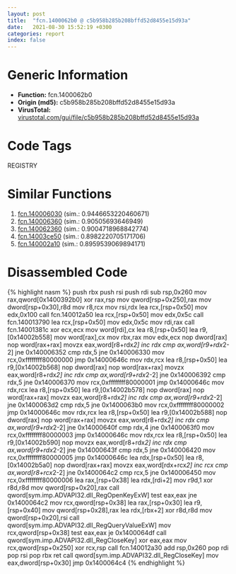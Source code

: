 ```yaml
---
layout: post
title:  "fcn.1400062b0 @ c5b958b285b208bffd52d8455e15d93a"
date:   2021-08-30 15:52:19 +0300
categories: report
index: false
---
```


# Generic Information
- **Function:** fcn.1400062b0
- **Origin (md5):** c5b958b285b208bffd52d8455e15d93a
- **VirusTotal:** [virustotal.com/gui/file/c5b958b285b208bffd52d8455e15d93a][virustotal_ref]

# Code Tags
<span class="tag" id="REGISTRY">REGISTRY</span>


# Similar Functions

1. [fcn.140006030][similar_1_ref] (sim.: 0.9446653220460671)
2. [fcn.140006360][similar_2_ref] (sim.: 0.90505693646949)
3. [fcn.140062360][similar_3_ref] (sim.: 0.9004718968842774)
4. [fcn.14003ce50][similar_4_ref] (sim.: 0.8982220705171706)
5. [fcn.140002a10][similar_5_ref] (sim.: 0.8959539069894171)


# Disassembled Code

{% highlight nasm %}
push rbx
push rsi
push rdi
sub rsp,0x260
mov rax,qword[0x1400392b0]
xor rax,rsp
mov qword[rsp+0x250],rax
mov dword[rsp+0x30],r8d
mov r8,rcx
mov rsi,rdx
lea rcx,[rsp+0x50]
mov edx,0x100
call fcn.140012a50
lea rcx,[rsp+0x50]
mov edx,0x5c
call fcn.140013790
lea rcx,[rsp+0x50]
mov edx,0x5c
mov rdi,rax
call fcn.14001381c
xor ecx,ecx
mov word[rdi],cx
lea r8,[rsp+0x50]
lea r9,[0x14002b558]
mov word[rax],cx
mov rbx,rax
mov edx,ecx
nop dword[rax]
nop word[rax+rax]
movzx eax,word[r8+rdx*2]
inc rdx
cmp ax,word[r9+rdx*2-2]
jne 0x140006352
cmp rdx,5
jne 0x140006330
mov rcx,0xffffffff80000000
jmp 0x14000646c
mov rdx,rcx
lea r8,[rsp+0x50]
lea r9,[0x14002b568]
nop dword[rax]
nop word[rax+rax]
movzx eax,word[r8+rdx*2]
inc rdx
cmp ax,word[r9+rdx*2-2]
jne 0x140006392
cmp rdx,5
jne 0x140006370
mov rcx,0xffffffff80000001
jmp 0x14000646c
mov rdx,rcx
lea r8,[rsp+0x50]
lea r9,[0x14002b578]
nop dword[rax]
nop word[rax+rax]
movzx eax,word[r8+rdx*2]
inc rdx
cmp ax,word[r9+rdx*2-2]
jne 0x1400063d2
cmp rdx,5
jne 0x1400063b0
mov rcx,0xffffffff80000002
jmp 0x14000646c
mov rdx,rcx
lea r8,[rsp+0x50]
lea r9,[0x14002b588]
nop dword[rax]
nop word[rax+rax]
movzx eax,word[r8+rdx*2]
inc rdx
cmp ax,word[r9+rdx*2-2]
jne 0x14000640f
cmp rdx,4
jne 0x1400063f0
mov rcx,0xffffffff80000003
jmp 0x14000646c
mov rdx,rcx
lea r8,[rsp+0x50]
lea r9,[0x14002b590]
nop 
movzx eax,word[r8+rdx*2]
inc rdx
cmp ax,word[r9+rdx*2-2]
jne 0x14000643f
cmp rdx,5
jne 0x140006420
mov rcx,0xffffffff80000005
jmp 0x14000646c
lea rdx,[rsp+0x50]
lea r8,[0x14002b5a0]
nop dword[rax+rax]
movzx eax,word[rdx+rcx*2]
inc rcx
cmp ax,word[r8+rcx*2-2]
jne 0x1400064c2
cmp rcx,5
jne 0x140006450
mov rcx,0xffffffff80000006
lea rax,[rsp+0x38]
lea rdx,[rdi+2]
mov r9d,1
xor r8d,r8d
mov qword[rsp+0x20],rax
call qword[sym.imp.ADVAPI32.dll_RegOpenKeyExW]
test eax,eax
jne 0x1400064c2
mov rcx,qword[rsp+0x38]
lea rax,[rsp+0x30]
lea r9,[rsp+0x40]
mov qword[rsp+0x28],rax
lea rdx,[rbx+2]
xor r8d,r8d
mov qword[rsp+0x20],rsi
call qword[sym.imp.ADVAPI32.dll_RegQueryValueExW]
mov rcx,qword[rsp+0x38]
test eax,eax
je 0x1400064df
call qword[sym.imp.ADVAPI32.dll_RegCloseKey]
xor eax,eax
mov rcx,qword[rsp+0x250]
xor rcx,rsp
call fcn.140012a30
add rsp,0x260
pop rdi
pop rsi
pop rbx
ret 
call qword[sym.imp.ADVAPI32.dll_RegCloseKey]
mov eax,dword[rsp+0x30]
jmp 0x1400064c4
{% endhighlight %}


[similar_1_ref]: /report/fcn.140006030@c5b958b285b208bffd52d8455e15d93a
[similar_2_ref]: /report/fcn.140006360@72082bb1b08918279d6780845b69f5ff
[similar_3_ref]: /report/fcn.140062360@3bee9e0608c478ffce0d10559aae732b
[similar_4_ref]: /report/fcn.14003ce50@a5e8b4820319974b4ce1027132e98e27
[similar_5_ref]: /report/fcn.140002a10@3bee9e0608c478ffce0d10559aae732b
[virustotal_ref]: https://www.virustotal.com/gui/file/c5b958b285b208bffd52d8455e15d93a